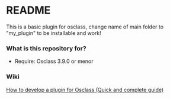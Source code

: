 # README #

This is a basic plugin for osclass, change name of main folder to "my_plugin" to be installable and work!

### What is this repository for? ###

* Require: Osclass 3.9.0 or menor

### Wiki ###

[How to develop a plugin for Osclass (Quick and complete guide)](https://bitbucket.org/adrianolmedo/my_plugin/wiki/Home)